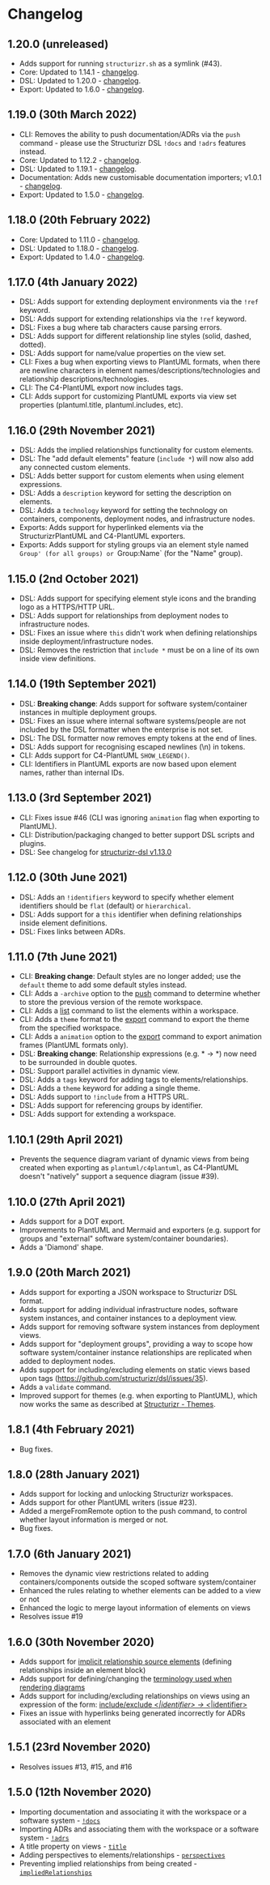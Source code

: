 # Changelog

## 1.20.0 (unreleased)

- Adds support for running `structurizr.sh` as a symlink (#43).
- Core: Updated to 1.14.1 - [changelog](https://github.com/structurizr/java/releases).
- DSL: Updated to 1.20.0 - [changelog](https://github.com/structurizr/dsl/releases).
- Export: Updated to 1.6.0 - [changelog](https://github.com/structurizr/export/releases).

## 1.19.0 (30th March 2022)

- CLI: Removes the ability to push documentation/ADRs via the `push` command - please use the Structurizr DSL `!docs` and `!adrs` features instead.
- Core: Updated to 1.12.2 - [changelog](https://github.com/structurizr/java/releases).
- DSL: Updated to 1.19.1 - [changelog](https://github.com/structurizr/dsl/releases).
- Documentation: Adds new customisable documentation importers; v1.0.1 - [changelog](https://github.com/structurizr/documentation/releases).
- Export: Updated to 1.5.0 - [changelog](https://github.com/structurizr/export/releases).

## 1.18.0 (20th February 2022)

- Core: Updated to 1.11.0 - [changelog](https://github.com/structurizr/java/releases).
- DSL: Updated to 1.18.0 - [changelog](https://github.com/structurizr/dsl/releases).
- Export: Updated to 1.4.0 - [changelog](https://github.com/structurizr/export/releases).

## 1.17.0 (4th January 2022)

- DSL: Adds support for extending deployment environments via the `!ref` keyword.
- DSL: Adds support for extending relationships via the `!ref` keyword.
- DSL: Fixes a bug where tab characters cause parsing errors.
- DSL: Adds support for different relationship line styles (solid, dashed, dotted).
- DSL: Adds support for name/value properties on the view set.
- CLI: Fixes a bug when exporting views to PlantUML formats, when there are newline characters in element names/descriptions/technologies and relationship descriptions/technologies.
- CLI: The C4-PlantUML export now includes tags.
- CLI: Adds support for customizing PlantUML exports via view set properties (plantuml.title, plantuml.includes, etc).

## 1.16.0 (29th November 2021)

- DSL: Adds the implied relationships functionality for custom elements.
- DSL: The "add default elements" feature (`include *`) will now also add any connected custom elements.
- DSL: Adds better support for custom elements when using element expressions.
- DSL: Adds a `description` keyword for setting the description on elements.
- DSL: Adds a `technology` keyword for setting the technology on containers, components, deployment nodes, and infrastructure nodes.
- Exports: Adds support for hyperlinked elements via the StructurizrPlantUML and C4-PlantUML exporters.
- Exports: Adds support for styling groups via an element style named `Group' (for all groups) or `Group:Name` (for the "Name" group).

## 1.15.0 (2nd October 2021)

- DSL: Adds support for specifying element style icons and the branding logo as a HTTPS/HTTP URL.
- DSL: Adds support for relationships from deployment nodes to infrastructure nodes.
- DSL: Fixes an issue where `this` didn't work when defining relationships inside deployment/infrastructure nodes.
- DSL: Removes the restriction that `include *` must be on a line of its own inside view definitions.

## 1.14.0 (19th September 2021)

- DSL: __Breaking change__: Adds support for software system/container instances in multiple deployment groups.
- DSL: Fixes an issue where internal software systems/people are not included by the DSL formatter when the enterprise is not set.
- DSL: The DSL formatter now removes empty tokens at the end of lines.
- DSL: Adds support for recognising escaped newlines (\n) in tokens.
- CLI: Adds support for C4-PlantUML `SHOW_LEGEND()`.
- CLI: Identifiers in PlantUML exports are now based upon element names, rather than internal IDs.

## 1.13.0 (3rd September 2021)

- CLI: Fixes issue #46 (CLI was ignoring `animation` flag when exporting to PlantUML).
- CLI: Distribution/packaging changed to better support DSL scripts and plugins.
- DSL: See changelog for [structurizr-dsl v1.13.0](https://github.com/structurizr/dsl/releases/tag/v1.13.0)

## 1.12.0 (30th June 2021)

- DSL: Adds an `!identifiers` keyword to specify whether element identifiers should be `flat` (default) or `hierarchical`.
- DSL: Adds support for a `this` identifier when defining relationships inside element definitions.
- DSL: Fixes links between ADRs.

## 1.11.0 (7th June 2021)

- CLI: __Breaking change__: Default styles are no longer added; use the `default` theme to add some default styles instead.
- CLI: Adds a `-archive` option to the [push](push.md) command to determine whether to store the previous version of the remote workspace.
- CLI: Adds a [list](list.md) command to list the elements within a workspace.
- CLI: Adds a `theme` format to the [export](export.md) command to export the theme from the specified workspace.
- CLI: Adds a `animation` option to the [export](export.md) command to export animation frames (PlantUML formats only).
- DSL: __Breaking change__: Relationship expressions (e.g. * -> *) now need to be surrounded in double quotes.
- DSL: Support parallel activities in dynamic view.
- DSL: Adds a `tags` keyword for adding tags to elements/relationships.
- DSL: Adds a `theme` keyword for adding a single theme.
- DSL: Adds support to `!include` from a HTTPS URL.
- DSL: Adds support for referencing groups by identifier.
- DSL: Adds support for extending a workspace.

## 1.10.1 (29th April 2021)

- Prevents the sequence diagram variant of dynamic views from being created when exporting as `plantuml/c4plantuml`, as C4-PlantUML doesn't "natively" support a sequence diagram (issue #39).

## 1.10.0 (27th April 2021)

- Adds support for a DOT export.
- Improvements to PlantUML and Mermaid and exporters (e.g. support for groups and "external" software system/container boundaries).
- Adds a 'Diamond' shape.

## 1.9.0 (20th March 2021)

- Adds support for exporting a JSON workspace to Structurizr DSL format.
- Adds support for adding individual infrastructure nodes, software system instances, and container instances to a deployment view.
- Adds support for removing software system instances from deployment views.
- Adds support for "deployment groups", providing a way to scope how software system/container instance relationships are replicated when added to deployment nodes.
- Adds support for including/excluding elements on static views based upon tags (https://github.com/structurizr/dsl/issues/35).
- Adds a `validate` command.
- Improved support for themes (e.g. when exporting to PlantUML), which now works the same as described at [Structurizr - Themes](https://structurizr.com/help/themes).

## 1.8.1 (4th February 2021)

- Bug fixes.

## 1.8.0 (28th January 2021)

- Adds support for locking and unlocking Structurizr workspaces.
- Adds support for other PlantUML writers (issue #23).
- Added a mergeFromRemote option to the push command, to control whether layout information is merged or not.
- Bug fixes.

## 1.7.0 (6th January 2021)

- Removes the dynamic view restrictions related to adding containers/components outside the scoped software system/container
- Enhanced the rules relating to whether elements can be added to a view or not
- Enhanced the logic to merge layout information of elements on views
- Resolves issue #19

## 1.6.0 (30th November 2020)

- Adds support for [implicit relationship source elements](https://github.com/structurizr/dsl/blob/master/docs/language-reference.md#relationship) (defining relationships inside an element block)
- Adds support for defining/changing the [terminology used when rendering diagrams](https://github.com/structurizr/dsl/blob/master/docs/language-reference.md#terminology)
- Adds support for including/excluding relationships on views using an expression of the form: [include/exclude <*|identifier> -> <*|identifier>](https://github.com/structurizr/dsl/blob/master/docs/language-reference.md#including-relationships)
- Fixes an issue with hyperlinks being generated incorrectly for ADRs associated with an element

## 1.5.1 (23rd November 2020)

- Resolves issues #13, #15, and #16

## 1.5.0 (12th November 2020)

- Importing documentation and associating it with the workspace or a software system - [`!docs`](https://github.com/structurizr/dsl/blob/master/docs/language-reference.md#documentation)
- Importing ADRs and associating them with the workspace or a software system - [`!adrs`](https://github.com/structurizr/dsl/blob/master/docs/language-reference.md#architecture-decision-records-adrs)
- A title property on views - [`title`](https://github.com/structurizr/dsl/blob/master/docs/language-reference.md#title)
- Adding perspectives to elements/relationships - [`perspectives`](https://github.com/structurizr/dsl/blob/master/docs/language-reference.md#perspectives)
- Preventing implied relationships from being created - [`impliedRelationships`](https://github.com/structurizr/dsl/blob/master/docs/language-reference.md#impliedrelationships)